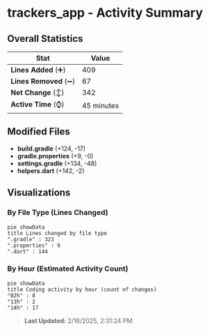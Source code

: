 # trackers_app - Activity Summary 

## Overall Statistics

| Stat                   | Value                                                             |
| ---------------------- | ----------------------------------------------------------------- |
| **Lines Added** (➕)   | 409                                          |
| **Lines Removed** (➖) | 67                                        |
| **Net Change** (↕)    | 342                |
| **Active Time** (⌚)   | 45 minutes |


## Modified Files
- **build.gradle** (+124, -17)
- **gradle.properties** (+9, -0)
- **settings.gradle** (+134, -48)
- **helpers.dart** (+142, -2)

## Visualizations

### By File Type (Lines Changed)

```mermaid
pie showData
title Lines changed by file type
".gradle" : 323
".properties" : 9
".dart" : 144
```

### By Hour (Estimated Activity Count)

```mermaid
pie showData
title Coding activity by hour (count of changes)
"02h" : 8
"13h" : 2
"14h" : 17
```


> **Last Updated:** 2/16/2025, 2:31:24 PM
